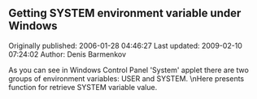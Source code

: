 ## Getting SYSTEM environment variable under Windows

Originally published: 2006-01-28 04:46:27
Last updated: 2009-02-10 07:24:02
Author: Denis Barmenkov

As you can see in Windows Control Panel 'System' applet there are two groups of environment variables: USER and SYSTEM.\nHere presents function for retrieve SYSTEM variable value.